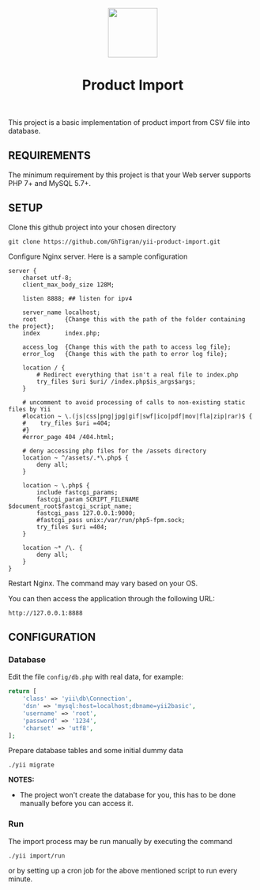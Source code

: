 <p align="center">
    <a href="https://github.com/yiisoft" target="_blank">
        <img src="https://avatars0.githubusercontent.com/u/993323" height="100px">
    </a>
    <h1 align="center">Product Import</h1>
    <br />
</p>

This project is a basic implementation of product import from CSV file into database.


REQUIREMENTS
------------

The minimum requirement by this project is that your Web server supports PHP 7+ and MySQL 5.7+.


SETUP
------------

Clone this github project into your chosen directory

    git clone https://github.com/GhTigran/yii-product-import.git
    
    
Configure Nginx server. Here is a sample configuration

    server {
        charset utf-8;
        client_max_body_size 128M;
    
        listen 8888; ## listen for ipv4
    
        server_name localhost;
        root        {Change this with the path of the folder containing the project};
        index       index.php;
    
        access_log  {Change this with the path to access log file};
        error_log   {Change this with the path to error log file};
    
        location / {
            # Redirect everything that isn't a real file to index.php
            try_files $uri $uri/ /index.php$is_args$args;
        }
    
        # uncomment to avoid processing of calls to non-existing static files by Yii
        #location ~ \.(js|css|png|jpg|gif|swf|ico|pdf|mov|fla|zip|rar)$ {
        #    try_files $uri =404;
        #}
        #error_page 404 /404.html;
    
        # deny accessing php files for the /assets directory
        location ~ ^/assets/.*\.php$ {
            deny all;
        }
    
        location ~ \.php$ {
            include fastcgi_params;
            fastcgi_param SCRIPT_FILENAME $document_root$fastcgi_script_name;
            fastcgi_pass 127.0.0.1:9000;
            #fastcgi_pass unix:/var/run/php5-fpm.sock;
            try_files $uri =404;
        }
    
        location ~* /\. {
            deny all;
        }
    }
        
Restart Nginx. The command may vary based on your OS.  
        
You can then access the application through the following URL:

    http://127.0.0.1:8888

CONFIGURATION
-------------

### Database

Edit the file `config/db.php` with real data, for example:

```php
return [
    'class' => 'yii\db\Connection',
    'dsn' => 'mysql:host=localhost;dbname=yii2basic',
    'username' => 'root',
    'password' => '1234',
    'charset' => 'utf8',
];
```
    
Prepare database tables and some initial dummy data

    ./yii migrate

**NOTES:**
- The project won't create the database for you, this has to be done manually before you can access it.

### Run
The import process may be run manually by executing the command
    
    ./yii import/run
    
or by setting up a cron job for the above mentioned script to run every minute.